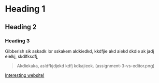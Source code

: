 # Heading 1

## Heading 2

### Heading 3

Gibberish sik askadk lor sskakem aldkiedkd, kkdfjie akd aiekd dkdie ak jadj eielkj, skdlfksdfj, 
>Akdiekaka, asldfkjdjekd kdfj kdkajieok.
>(assignment-3-vs-editor.png)

[Interesting website!](http://info.cern.ch/)
